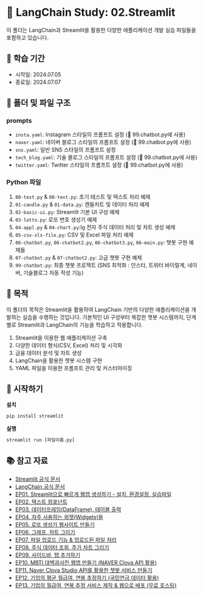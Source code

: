 # 🔗 LangChain Study: 02.Streamlit

이 폴더는 LangChain과 Streamlit을 활용한 다양한 애플리케이션 개발 실습 파일들을 포함하고 있습니다.

## 📅 학습 기간
- 시작일: 2024.07.05
- 종료일: 2024.07.07

## 📁 폴더 및 파일 구조

### prompts
- `insta.yaml`: Instagram 스타일의 프롬프트 설정 (🔗 99.chatbot.py에 사용)
- `naver.yaml`: 네이버 블로그 스타일의 프롬프트 설정 (🔗 99.chatbot.py에 사용)
- `sns.yaml`: 일반 SNS 스타일의 프롬프트 설정
- `tech_blog.yaml`: 기술 블로그 스타일의 프롬프트 설정 (🔗 99.chatbot.py에 사용)
- `twitter.yaml`: Twitter 스타일의 프롬프트 설정 (🔗 99.chatbot.py에 사용)

###  Python 파일
1. `00-test.py` & `00-text.py`: 초기 테스트 및 텍스트 처리 예제
2. `01-candle.py` & `01-data.py`: 캔들차트 및 데이터 처리 예제
3. `02-basic-ui.py`: Streamlit 기본 UI 구성 예제
4. `03-lotto.py`: 로또 번호 생성기 예제
5. `04-appl.py` & `04-chart.py`:lg 전자 주식 데이터 처리 및 차트 생성 예제
6. `05-csv-xls-file.py`: CSV 및 Excel 파일 처리 예제
7. `06-chatbot.py`, `06-chatbot2.py`, `06-chatbot3.py`, `06-main.py`: 챗봇 구현 예제들
8. `07-chatbot.py` & `07-chatbot2.py`: 고급 챗봇 구현 예제
9. `99-chatbot.py`: 최종 챗봇 프로젝트 (SNS 최적화 : 인스타, 트위터 바이럴계, 네이버, 기술블로그 자동 작성 기능)

## 🎯 목적

이 폴더의 목적은 Streamlit을 활용하여 LangChain 기반의 다양한 애플리케이션을 개발하는 실습을 수행하는 것입니다. 
기본적인 UI 구성부터 복잡한 챗봇 시스템까지, 단계별로 Streamlit과 LangChain의 기능을 학습하고 적용합니다.

1. Streamlit을 이용한 웹 애플리케이션 구축
2. 다양한 데이터 형식(CSV, Excel) 처리 및 시각화
3. 금융 데이터 분석 및 차트 생성
4. LangChain을 활용한 챗봇 시스템 구현
5. YAML 파일을 이용한 프롬프트 관리 및 커스터마이징

## 🚀 시작하기

**설치**
```python
pip install streamlit
```
**실행**
```python
streamlit run [파일이름.py]
```


## 📚 참고 자료

- [Streamlit 공식 문서](https://docs.streamlit.io/)
- [LangChain 공식 문서](https://python.langchain.com/en/latest/)
- [EP01. Streamlit으로 빠르게 웹앱 생성하기 - 설치, 환경설정, 실습파일](https://www.youtube.com/watch?v=Gr5Vuo7TCaE)
- [EP02. 텍스트 컴포넌트](https://youtu.be/CiOfNvp-KmA)
- [EP03. 데이터프레임(DataFrame), 테이블 출력](https://youtu.be/C73XAQJFa1E)
- [EP04. 자주 사용하는 위젯(Widgets)들](https://youtu.be/3CWpFR-EkQc)
- [EP05. 로또 생성기 웹사이트 만들기](https://youtu.be/2mER-EvDWzo)
- [EP06. 그래프, 차트 그리기](https://youtu.be/2424N7ITZvo)
- [EP07. 파일 업로드 기능 & 업로드된 파일 처리](https://youtu.be/L3ExMrinu20)
- [EP08. 주식 데이터 조회, 주가 차트 그리기](https://youtu.be/0PA3XsPwPDg)
- [EP09. 사이드바, 탭 추가하기](https://youtu.be/frdggOd5eNQ)
- [EP10. MBTI 대백과사전 웹앱 만들기 (NAVER Clova API 활용)](https://youtu.be/2tT8-peVTLw)
- [EP11. Naver Clova Studio API를 활용한 챗봇 서비스 만들기](https://youtu.be/sLTe2jMGdYU)
- [EP12. 기업의 평균 월급여, 연봉 추정하기 (국민연금 데이터 활용)](https://youtu.be/-CMZKaoX5Og)
- [EP13. 기업의 월급여, 연봉 추정 서비스 제작 & 웹으로 배포 (무료 호스팅)](https://youtu.be/OpeECxk5c-Q)